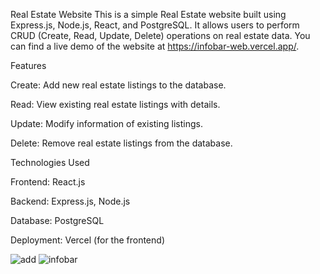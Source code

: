 Real Estate Website
This is a simple Real Estate website built using Express.js, Node.js, React, and PostgreSQL. It allows users to perform CRUD (Create, Read, Update, Delete) operations on real estate data. You can find a live demo of the website at https://infobar-web.vercel.app/.


Features


Create: Add new real estate listings to the database.

Read: View existing real estate listings with details.

Update: Modify information of existing listings.

Delete: Remove real estate listings from the database.


Technologies Used

Frontend: React.js

Backend: Express.js, Node.js

Database: PostgreSQL

Deployment: Vercel (for the frontend)

![add](https://github.com/Shubhampandeysp01/erepo/assets/44943467/e4912691-cb1b-446d-b8ae-484ccc2063ec)
![infobar](https://github.com/Shubhampandeysp01/erepo/assets/44943467/7988b1ad-69a8-47fb-a096-92119309ba79)


